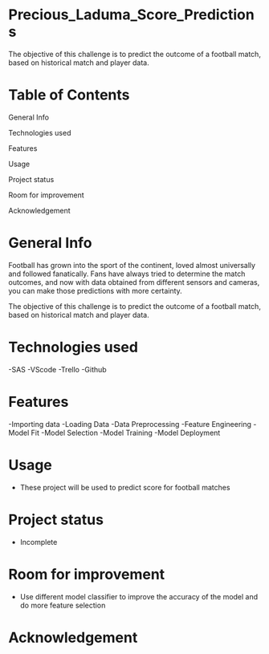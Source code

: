 # Precious_Laduma_Score_Predictions
The objective of this challenge is to predict the outcome of a football match, based on historical match and player data.
# Table of Contents

General Info

Technologies used

Features

Usage

Project status

Room for improvement

Acknowledgement

# General Info
Football has grown into the sport of the continent, loved almost universally and followed fanatically. Fans have always tried to determine the match outcomes, and now with data obtained from different sensors and cameras, you can make those predictions with more certainty.

The objective of this challenge is to predict the outcome of a football match, based on historical match and player data.
# Technologies used
-SAS
-VScode
-Trello
-Github
# Features
-Importing data
-Loading Data
-Data Preprocessing
-Feature Engineering
-Model Fit
-Model Selection
-Model Training
-Model Deployment

# Usage
- These project will be used to predict score for football matches
# Project status
- Incomplete
# Room for improvement
- Use different model classifier to improve the accuracy of the model and do more feature selection
# Acknowledgement

